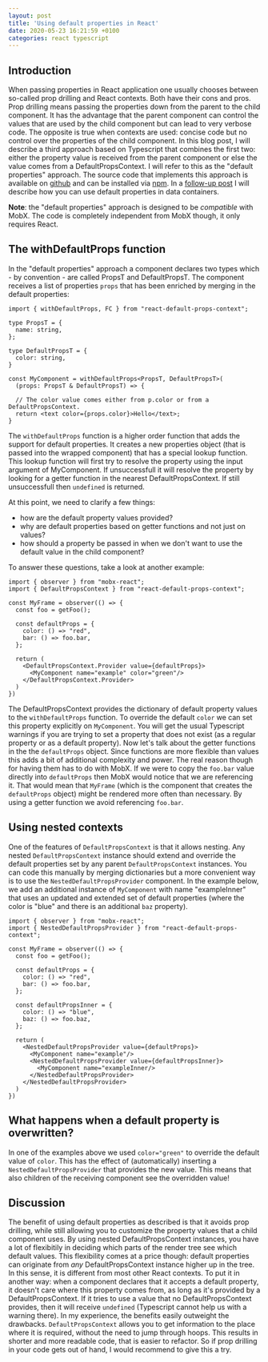 ```yaml
---
layout: post
title: 'Using default properties in React'
date: 2020-05-23 16:21:59 +0100
categories: react typescript
---
```


## Introduction

When passing properties in React application one usually chooses between so-called prop drilling and React contexts. Both have their cons and pros. Prop drilling means passing the properties down from the parent to the child component. It has the advantage that the parent component can control the values that are used by the child component but can lead to very verbose code. The opposite is true when contexts are used: concise code but no control over the properties of the child component. In this blog post, I will describe a third approach based on Typescript that combines the first two: either the property value is received from the parent component or else the value comes from a DefaultPropsContext. I will refer to this as the "default properties" approach. The source code that implements this approach is available on
[github](https://github.com/mnieber/react-default-props-context) and can be installed via
[npm](https://www.npmjs.com/package/react-default-props-context). In a
[follow-up post](https://mnieber.github.io/react/2020/05/26/inserting-facets-into-react-components.html) I will describe how you can use default properties in data containers.

**Note**: the "default properties" approach is designed to be _compatible_ with MobX. The code is completely independent from MobX though, it only requires React.

## The withDefaultProps function

In the "default properties" approach a component declares two types which - by convention - are called PropsT and DefaultPropsT. The component receives a list of properties `props` that has been enriched by merging in the default properties:

```
import { withDefaultProps, FC } from "react-default-props-context";

type PropsT = {
  name: string,
};

type DefaultPropsT = {
  color: string,
}

const MyComponent = withDefaultProps<PropsT, DefaultPropsT>(
  (props: PropsT & DefaultPropsT) => {

  // The color value comes either from p.color or from a DefaultPropsContext.
  return <text color={props.color}>Hello</text>;
}
```

The `withDefaultProps` function is a higher order function that adds the support for default properties. It creates a new properties object (that is passed into the wrapped component) that has a special lookup function. This lookup function will first try to resolve the property using the input argument of MyComponent. If unsuccessfull it will resolve the property by looking for a getter function in the nearest DefaultPropsContext. If still unsuccessfull then `undefined` is returned.

At this point, we need to clarify a few things:

- how are the default property values provided?
- why are default properties based on getter functions and not just on values?
- how should a property be passed in when we don't want to use the default value in the child component?

To answer these questions, take a look at another example:

```
import { observer } from "mobx-react";
import { DefaultPropsContext } from "react-default-props-context";

const MyFrame = observer(() => {
  const foo = getFoo();

  const defaultProps = {
    color: () => "red",
    bar: () => foo.bar,
  };

  return (
    <DefaultPropsContext.Provider value={defaultProps}>
      <MyComponent name="example" color="green"/>
    </DefaultPropsContext.Provider>
  )
})
```

The DefaultPropsContext provides the dictionary of default property values to the  `withDefaultProps` function. To override the default `color` we can set this property
explicitly on `MyComponent`. You will get the usual Typescript warnings if you are trying to set a property that does not exist (as a regular property or as a default property).
Now let's talk about the getter functions in the the `defaultProps` object. Since functions are more flexible than values this adds a
bit of additional complexity and power. The real reason though for having them has to do with MobX. If we were to copy the `foo.bar`
value directly into `defaultProps` then MobX would notice that we are referencing it. That would mean that `MyFrame` (which is the
component that creates the `defaultProps` object) might be rendered more often than necessary. By using a getter function we avoid referencing `foo.bar`.

## Using nested contexts

One of the features of `DefaultPropsContext` is that it allows nesting. Any nested `DefaultPropsContext` instance should extend and
override the default properties set by any parent `DefaultPropsContext` instances. You can code this manually by merging dictionaries
but a more convenient way is to use the `NestedDefaultPropsProvider` component. In the example below, we add an additional instance
of `MyComponent` with name "exampleInner" that uses an updated and extended set of default properties (where the color is "blue" and
there is an additional `baz` property).

```
import { observer } from "mobx-react";
import { NestedDefaultPropsProvider } from "react-default-props-context";

const MyFrame = observer(() => {
  const foo = getFoo();

  const defaultProps = {
    color: () => "red",
    bar: () => foo.bar,
  };

  const defaultPropsInner = {
    color: () => "blue",
    baz: () => foo.baz,
  };

  return (
    <NestedDefaultPropsProvider value={defaultProps}>
      <MyComponent name="example"/>
      <NestedDefaultPropsProvider value={defaultPropsInner}>
        <MyComponent name="exampleInner/>
      </NestedDefaultPropsProvider>
    </NestedDefaultPropsProvider>
  )
})
```

## What happens when a default property is overwritten?

In one of the examples above we used `color="green"` to override the default value of `color`. This has the effect of (automatically) inserting a `NestedDefaultPropsProvider` that provides the new value. This means that also children of the receiving component see the overridden value!

## Discussion

The benefit of using default properties as described is that it avoids prop drilling, while still allowing you to customize the property
values that a child component uses. By using nested DefaultPropsContext instances, you have a lot of flexibitily in deciding which parts
of the render tree see which default values.
This flexibility comes at a price though: default properties can originate from _any_ DefaultPropsContext instance higher up in the tree.
In this sense, it is different from most other React contexts. To put it in another way: when a component declares that it accepts a
default property, it doesn't care where this property comes from, as long as it's provided by a DefaultPropsContext. If it tries to use a
value that no DefaultPropsContext provides, then it will receive `undefined` (Typescript cannot help us with a warning there).
In my experience, the benefits easily outweight the drawbacks. `DefaultPropsContext` allows you to get information to the place where it is
required, without the need to jump through hoops. This results in shorter and more readable code, that is easier to refactor. So if prop
drilling in your code gets out of hand, I would recommend to give this a try.
